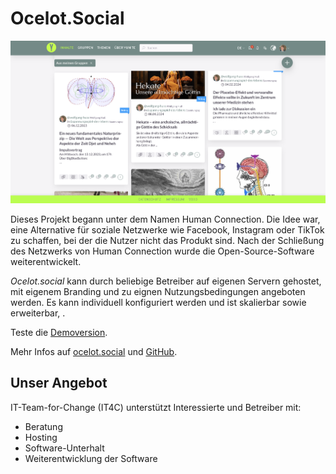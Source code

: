 # Ocelot.Social

![Ocelot.Social](../images/projects/ocelot-newsfeed.png)

Dieses Projekt begann unter dem Namen Human Connection.
Die Idee war, eine Alternative für soziale Netzwerke wie Facebook, Instagram oder TikTok zu schaffen, bei der die Nutzer nicht das Produkt sind.
Nach der Schließung des Netzwerks von Human Connection wurde die Open-Source-Software weiterentwickelt.

*Ocelot.social* kann durch beliebige Betreiber auf eigenen Servern gehostet, mit eigenem Branding und zu eignen Nutzungsbedingungen angeboten werden.
Es kann individuell konfiguriert werden und ist skalierbar sowie erweiterbar, .

Teste die [Demoversion](https://ocelot.social/de/get-started/).

Mehr Infos auf [ocelot.social](https://ocelot.social/de/) und [GitHub](https://github.com/Ocelot-Social-Community/Ocelot-Social).

## Unser Angebot

IT-Team-for-Change (IT4C) unterstützt Interessierte und Betreiber mit:

- Beratung
- Hosting
- Software-Unterhalt
- Weiterentwicklung der Software
